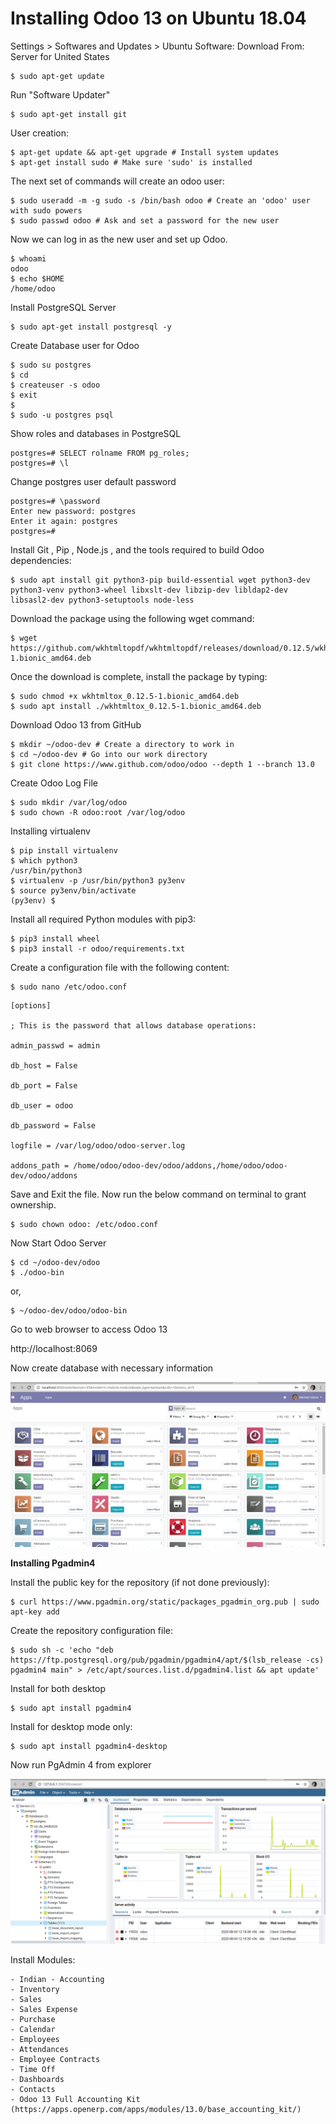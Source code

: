 # Installing Odoo 13 on Ubuntu 18.04

Settings > Softwares and Updates > Ubuntu Software: Download From: Server for United States
```
$ sudo apt-get update
```

Run "Software Updater"
```
$ sudo apt-get install git
```

User creation:
```
$ apt-get update && apt-get upgrade # Install system updates
$ apt-get install sudo # Make sure 'sudo' is installed
```

The next set of commands will create an odoo user:
```
$ sudo useradd -m -g sudo -s /bin/bash odoo # Create an 'odoo' user with sudo powers
$ sudo passwd odoo # Ask and set a password for the new user
```

Now we can log in as the new user and set up Odoo.
```
$ whoami
odoo
$ echo $HOME
/home/odoo
```

Install PostgreSQL Server
```
$ sudo apt-get install postgresql -y
```

Create Database user for Odoo
```
$ sudo su postgres
$ cd
$ createuser -s odoo
$ exit
$
$ sudo -u postgres psql
```

Show roles and databases in PostgreSQL
```
postgres=# SELECT rolname FROM pg_roles;
postgres=# \l
```

Change postgres user default password
```
postgres=# \password
Enter new password: postgres
Enter it again: postgres
postgres=#
```

Install Git , Pip , Node.js , and the tools required to build Odoo dependencies:
```
$ sudo apt install git python3-pip build-essential wget python3-dev python3-venv python3-wheel libxslt-dev libzip-dev libldap2-dev libsasl2-dev python3-setuptools node-less
```

Download the package using the following wget command:
```
$ wget https://github.com/wkhtmltopdf/wkhtmltopdf/releases/download/0.12.5/wkhtmltox_0.12.5-1.bionic_amd64.deb
```

Once the download is complete, install the package by typing:
```
$ sudo chmod +x wkhtmltox_0.12.5-1.bionic_amd64.deb
$ sudo apt install ./wkhtmltox_0.12.5-1.bionic_amd64.deb
```

Download Odoo 13 from GitHub
```
$ mkdir ~/odoo-dev # Create a directory to work in
$ cd ~/odoo-dev # Go into our work directory
$ git clone https://www.github.com/odoo/odoo --depth 1 --branch 13.0

```

Create Odoo Log File
```
$ sudo mkdir /var/log/odoo
$ sudo chown -R odoo:root /var/log/odoo
```

Installing virtualenv
```
$ pip install virtualenv
$ which python3
/usr/bin/python3
$ virtualenv -p /usr/bin/python3 py3env
$ source py3env/bin/activate
(py3env) $ 
```

Install all required Python modules with pip3:
```
$ pip3 install wheel
$ pip3 install -r odoo/requirements.txt
```

Create a configuration file with the following content:
```
$ sudo nano /etc/odoo.conf
```

```
[options]

; This is the password that allows database operations:

admin_passwd = admin

db_host = False

db_port = False

db_user = odoo

db_password = False

logfile = /var/log/odoo/odoo-server.log

addons_path = /home/odoo/odoo-dev/odoo/addons,/home/odoo/odoo-dev/odoo/addons
```

Save and Exit the file. Now run the below command on terminal to grant ownership.
```
$ sudo chown odoo: /etc/odoo.conf
```

Now Start Odoo Server
```
$ cd ~/odoo-dev/odoo
$ ./odoo-bin
```
or,
```
$ ~/odoo-dev/odoo/odoo-bin
```

Go to web browser to access Odoo 13

http://localhost:8069

Now create database with necessary information

<img src="./images/1-addons.png">

**Installing Pgadmin4**

Install the public key for the repository (if not done previously):
```
$ curl https://www.pgadmin.org/static/packages_pgadmin_org.pub | sudo apt-key add
```

Create the repository configuration file:
```
$ sudo sh -c 'echo "deb https://ftp.postgresql.org/pub/pgadmin/pgadmin4/apt/$(lsb_release -cs) pgadmin4 main" > /etc/apt/sources.list.d/pgadmin4.list && apt update'
```

Install for both desktop
```
$ sudo apt install pgadmin4
```

Install for desktop mode only:
```
$ sudo apt install pgadmin4-desktop
```

Now run PgAdmin 4 from explorer

<img src="./images/2-pgadmin4.png">

Install Modules:

```
- Indian - Accounting
- Inventory
- Sales
- Sales Expense
- Purchase
- Calendar
- Employees
- Attendances
- Employee Contracts
- Time Off 
- Dashboards
- Contacts
- Odoo 13 Full Accounting Kit (https://apps.openerp.com/apps/modules/13.0/base_accounting_kit/)
```
